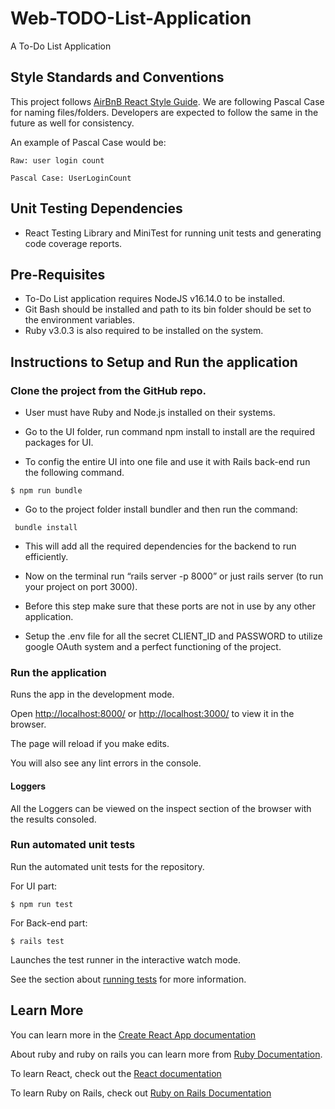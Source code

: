 # Web-TODO-List-Application

A To-Do List Application

## Style Standards and Conventions

This project follows [AirBnB React Style Guide](https://github.com/airbnb/javascript/tree/master/react). We are following Pascal Case for naming files/folders. Developers are expected to follow the same in the future as well for consistency.

An example of Pascal Case would be:

`Raw: user login count`

`Pascal Case: UserLoginCount`

## Unit Testing Dependencies

- React Testing Library and MiniTest for running unit tests and generating code coverage reports.

## Pre-Requisites

- To-Do List application requires NodeJS v16.14.0 to be installed.
- Git Bash should be installed and path to its bin folder should be set to the environment variables.
- Ruby v3.0.3 is also required to be installed on the system.

## Instructions to Setup and Run the application

### Clone the project from the GitHub repo.

- User must have Ruby and Node.js installed on their systems.

- Go to the UI folder, run command npm install to install are the required packages for UI.
- To config the entire UI into one file and use it with Rails back-end run the following command.

```shell
$ npm run bundle
```

- Go to the project folder install bundler and then run the command:

```shell
 bundle install
```

- This will add all the required dependencies for the backend to run efficiently.
- Now on the terminal run “rails server -p 8000” or just rails server (to run your project on port 3000).

- Before this step make sure that these ports are not in use by any other application.

- Setup the .env file for all the secret CLIENT_ID and PASSWORD to utilize google OAuth system and a perfect functioning of the project.

### Run the application

Runs the app in the development mode.

Open [http://localhost:8000/](http://localhost:8000/) or [http://localhost:3000/](http://localhost:3000/) to view it in the browser.

The page will reload if you make edits.

You will also see any lint errors in the console.

#### Loggers

All the Loggers can be viewed on the inspect section of the browser with the results consoled.

### Run automated unit tests

Run the automated unit tests for the repository.

For UI part:

```shell
$ npm run test
```

For Back-end part:

```shell
$ rails test
```

Launches the test runner in the interactive watch mode.

See the section about [running tests](https://facebook.github.io/create-react-app/docs/running-tests) for more information.

## Learn More

You can learn more in the [Create React App documentation](https://facebook.github.io/create-react-app/docs/getting-started)

About ruby and ruby on rails you can learn more from [Ruby Documentation](https://www.ruby-lang.org/en/documentation/).

To learn React, check out the [React documentation](https://reactjs.org/)

To learn Ruby on Rails, check out [Ruby on Rails Documentation](https://guides.rubyonrails.org/getting_started.html)
